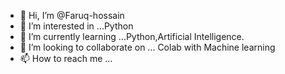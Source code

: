 - 👋 Hi, I’m @Faruq-hossain
- 👀 I’m interested in ...Python 
- 🌱 I’m currently learning ...Python,Artificial Intelligence.
- 💞️ I’m looking to collaborate on ... Colab with Machine learning
- 📫 How to reach me ...

<!---
Faruq-hossain/Faruq-hossain is a ✨ special ✨ repository because its `README.md` (this file) appears on your GitHub profile.
You can click the Preview link to take a look at your changes.
--->
